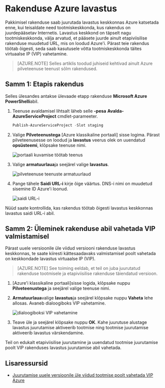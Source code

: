 <properties 
    pageTitle="Etapp pilvepõhise teenuse juurutamise (Node.js) | Microsoft Azure'i" 
    description="Saate teada, kuidas juurutada Azure rakendust lavastus keskkonnas, siis abil virtuaalse IP (VIP) Vaheta tootmiskeskkonda juurutamine." 
    services="cloud-services" 
    documentationCenter="nodejs" 
    authors="rmcmurray" 
    manager="wpickett" 
    editor=""/>

<tags 
    ms.service="cloud-services" 
    ms.workload="tbd" 
    ms.tgt_pltfrm="na" 
    ms.devlang="nodejs" 
    ms.topic="article" 
    ms.date="08/11/2016" 
    ms.author="robmcm"/>



# <a name="staging-an-application-in-azure"></a>Rakenduse Azure lavastus

Pakkimisel rakenduse saab juurutada lavastus keskkonnas Azure katsetada enne, kui teisaldate need tootmiskeskkonda, kus rakendus on juurdepääsetav Internetis. Lavastus keskkond on täpselt nagu tootmiskeskkonda, välja arvatud, et pääsete juurde ainult etapiviisilise rakenduse muudetud URL, mis on loodud Azure'i. Pärast teie rakendus töötab õigesti, seda saab kasutusele võtta tootmiskeskkonda täites virtuaalse IP (VIP) vahetamine.

> [AZURE.NOTE] Selles artiklis toodud juhiseid kehtivad ainult Azure pilveteenuse teenust sõlm rakendused.

## <a name="step-1-stage-an-application"></a>Samm 1: Etapis rakendus

Selles ülesandes antakse ülevaade etapp rakenduse **Microsoft Azure PowerShelli**abil.

1.  Teenuse avaldamisel lihtsalt läheb selle **-pesa** **Avalda-AzureServiceProject** cmdlet-parameeter.

    ```powershell
    Publish-AzureServiceProject -Slot staging
    ```

2.  Valige **Pilveteenustega** [Azure klassikaline portaali] sisse logima. Pärast pilveteenusesse on loodud ja **lavastus** veerus olek on uuendatud **opsüsteemi**, klõpsake teenuse nimi.

    ![portaali kuvamise töötab teenus][cloud-service]

3.  Valige **armatuurlaua**ja seejärel valige **lavastus**.

    ![pilveteenuse teenuste armatuurlaud][cloud-service-dashboard]

4. Pange tähele **Saidi URL-i** kirje õige väärtus. DNS-i nimi on muudetud sisemine ID Azure'i loonud.

    ![saidi URL-i][cloud-service-staging-url]

Nüüd saate kontrollida, kas rakendus töötab õigesti lavastus keskkonnas lavastus saidi URL-i abil.

## <a name="step-2-upgrade-an-application-in-production-by-swapping-vips"></a>Samm 2: Üleminek rakenduse abil vahetada VIP valmistamisel

Pärast uuele versioonile üle viidud versiooni rakenduse lavastus keskkonnas, te saate kiiresti kättesaadavaks valmistamisel poolt vahetada on keskkondade lavastus virtuaalse IP (VIP).

> [AZURE.NOTE] See toiming eeldab, et teil on juba juurutatud rakenduse tootmisele ja etapiviisilise rakenduse täiendatud versioon.

1.  [Azure'i klassikaline portaali]sisse logida, klõpsake nuppu **Pilveteenustega** ja seejärel valige teenuse nimi.

2.  **Armatuurlaua**valige **lavastus**ja seejärel klõpsake nuppu **Vaheta** lehe allosas. Avaneb dialoogiboks VIP vahetamine.

    ![dialoogiboksi VIP vahetamine][vip-swap-dialog]

3.  Teave üle ja seejärel klõpsake nuppu **OK**. Kahe juurutuse alustage lavastus juurutamise aktiveerib tootmise ning tootmise juurutamise aktiveerib lavastus värskendamine.

Teil on edukalt etapiviisilise juurutamine ja uuendatud tootmise juurutamise poolt VIP rakenduses lavastus juurutamise abil vahetada.

## <a name="additional-resources"></a>Lisaressursid

- [Juurutamise uuele versioonile üle viidud tootmise poolt vahetada VIP Azure]

[Azure'i klassikaline portaal]: http://manage.windowsazure.com
[cloud-service]: ./media/cloud-services-nodejs-stage-application/staging-cloud-service-running.png
[cloud-service-dashboard]: ./media/cloud-services-nodejs-stage-application/cloud-service-dashboard-staging.png
[cloud-service-staging-url]: ./media/cloud-services-nodejs-stage-application/cloud-service-staging-url.png
[vip-swap-dialog]: ./media/cloud-services-nodejs-stage-application/vip-swap-dialog.png
[Juurutamise uuele versioonile üle viidud tootmise poolt vahetada VIP Azure]: cloud-services-how-to-manage.md#how-to-swap-deployments-to-promote-a-staged-deployment-to-production
